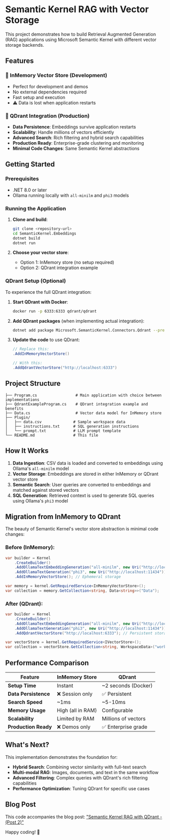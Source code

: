 # Semantic Kernel RAG with Vector Storage

This project demonstrates how to build Retrieval Augmented Generation (RAG) applications using Microsoft Semantic Kernel with different vector storage backends.

## Features

### 🚀 InMemory Vector Store (Development)
- Perfect for development and demos
- No external dependencies required
- Fast setup and execution
- ⚠️ Data is lost when application restarts

### 🌟 QDrant Integration (Production)
- **Data Persistence**: Embeddings survive application restarts
- **Scalability**: Handle millions of vectors efficiently
- **Advanced Search**: Rich filtering and hybrid search capabilities
- **Production Ready**: Enterprise-grade clustering and monitoring
- **Minimal Code Changes**: Same Semantic Kernel abstractions

## Getting Started

### Prerequisites
- .NET 8.0 or later
- Ollama running locally with `all-minilm` and `phi3` models

### Running the Application

1. **Clone and build**:
   ```bash
   git clone <repository-url>
   cd SemanticKernel.Embeddings
   dotnet build
   dotnet run
   ```

2. **Choose your vector store**:
   - Option 1: InMemory store (no setup required)
   - Option 2: QDrant integration example

### QDrant Setup (Optional)

To experience the full QDrant integration:

1. **Start QDrant with Docker**:
   ```bash
   docker run -p 6333:6333 qdrant/qdrant
   ```

2. **Add QDrant packages** (when implementing actual integration):
   ```bash
   dotnet add package Microsoft.SemanticKernel.Connectors.Qdrant --prerelease
   ```

3. **Update the code** to use QDrant:
   ```csharp
   // Replace this:
   .AddInMemoryVectorStore()
   
   // With this:
   .AddQdrantVectorStore("http://localhost:6333")
   ```

## Project Structure

```
├── Program.cs                 # Main application with choice between implementations
├── QdrantExampleProgram.cs    # QDrant integration example and benefits
├── Data.cs                    # Vector data model for InMemory store
├── Plugin/
│   ├── data.csv              # Sample workspace data
│   ├── instructions.txt      # SQL generation instructions
│   └── prompt.txt            # LLM prompt template
└── README.md                 # This file
```

## How It Works

1. **Data Ingestion**: CSV data is loaded and converted to embeddings using Ollama's `all-minilm` model
2. **Vector Storage**: Embeddings are stored in either InMemory or QDrant vector store
3. **Semantic Search**: User queries are converted to embeddings and matched against stored vectors
4. **SQL Generation**: Retrieved context is used to generate SQL queries using Ollama's `phi3` model

## Migration from InMemory to QDrant

The beauty of Semantic Kernel's vector store abstraction is minimal code changes:

### Before (InMemory):
```csharp
var builder = Kernel
    .CreateBuilder()
    .AddOllamaTextEmbeddingGeneration("all-minilm", new Uri("http://localhost:11434"))
    .AddOllamaTextGeneration("phi3", new Uri("http://localhost:11434"))
    .AddInMemoryVectorStore(); // Ephemeral storage

var memory = kernel.GetRequiredService<InMemoryVectorStore>();
var collection = memory.GetCollection<string, Data<string>>("Data");
```

### After (QDrant):
```csharp
var builder = Kernel
    .CreateBuilder()
    .AddOllamaTextEmbeddingGeneration("all-minilm", new Uri("http://localhost:11434"))
    .AddOllamaTextGeneration("phi3", new Uri("http://localhost:11434"))
    .AddQdrantVectorStore("http://localhost:6333"); // Persistent storage

var vectorStore = kernel.GetRequiredService<IVectorStore>();
var collection = vectorStore.GetCollection<string, WorkspaceData>("workspace_data");
```

## Performance Comparison

| Feature | InMemory Store | QDrant |
|---------|----------------|---------|
| **Setup Time** | Instant | ~2 seconds (Docker) |
| **Data Persistence** | ❌ Session only | ✅ Persistent |
| **Search Speed** | ~1ms | ~5-10ms |
| **Memory Usage** | High (all in RAM) | Configurable |
| **Scalability** | Limited by RAM | Millions of vectors |
| **Production Ready** | ❌ Demos only | ✅ Enterprise grade |

## What's Next?

This implementation demonstrates the foundation for:
- **Hybrid Search**: Combining vector similarity with full-text search
- **Multi-modal RAG**: Images, documents, and text in the same workflow
- **Advanced Filtering**: Complex queries with QDrant's rich filtering capabilities
- **Performance Optimization**: Tuning QDrant for specific use cases

## Blog Post

This code accompanies the blog post: ["Semantic Kernel RAG with QDrant - (Post 2)"](https://adithakker.github.io/Semantic-Kernel-QDrant)

Happy coding! 🚀